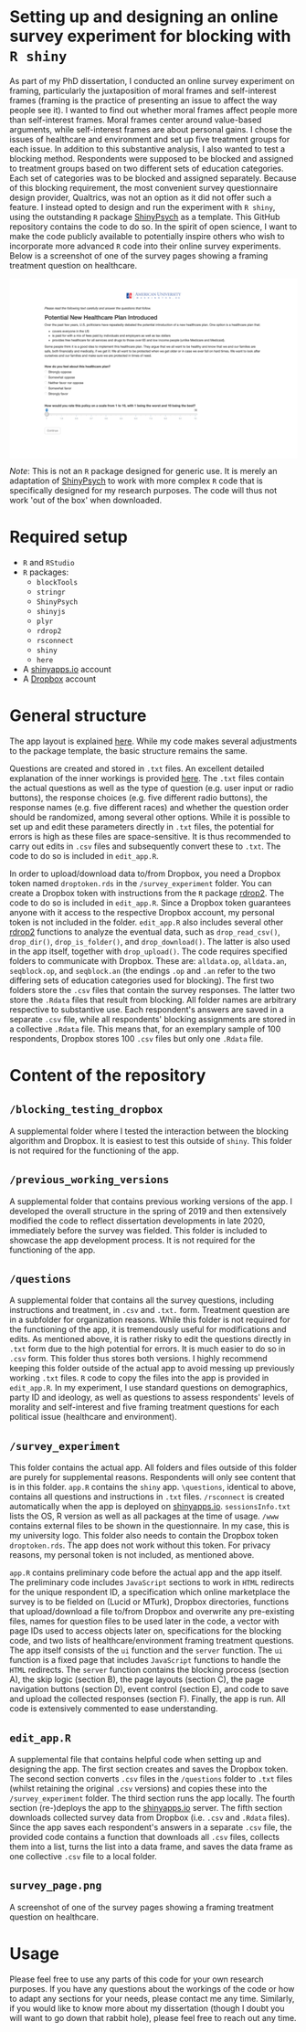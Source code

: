 # Setting up and designing an online survey experiment for blocking with `R shiny`

As part of my PhD dissertation, I conducted an online survey experiment on framing, particularly the juxtaposition of moral frames and self-interest frames (framing is the practice of presenting an issue to affect the way people see it). I wanted to find out whether moral frames affect people more than self-interest frames. Moral frames center around value-based arguments, while self-interest frames are about personal gains. I chose the issues of healthcare and environment and set up five treatment groups for each issue. In addition to this substantive analysis, I also wanted to test a blocking method. Respondents were supposed to be blocked and assigned to treatment groups based on two different sets of education categories. Each set of categories was to be blocked and assigned separately. Because of this blocking requirement, the most convenient survey questionnaire design provider, Qualtrics, was not an option as it did not offer such a feature. I instead opted to design and run the experiment with `R shiny`, using the outstanding `R` package [ShinyPsych](https://github.com/mdsteiner/ShinyPsych) as a template. This GitHub repository contains the code to do so. In the spirit of open science, I want to make the code publicly available to potentially inspire others who wish to incorporate more advanced `R` code into their online survey experiments. Below is a screenshot of one of the survey pages showing a framing treatment question on healthcare.

<img src="survey_page.png" align="center" />

*Note*: This is not an `R` package designed for generic use. It is merely an adaptation of [ShinyPsych](https://github.com/mdsteiner/ShinyPsych) to work with more complex `R` code that is specifically designed for my research purposes. The code will thus not work 'out of the box' when downloaded.

# Required setup

* `R` and `RStudio`
* `R` packages:
    + `blockTools`
    + `stringr`
    + `ShinyPsych`
    + `shinyjs`
    + `plyr`
    + `rdrop2`
    + `rsconnect`
    + `shiny`
    + `here`
* A [shinyapps.io](https://www.shinyapps.io) account
* A [Dropbox](https://www.dropbox.com) account

# General structure

The app layout is explained [here](https://rpubs.com/msteiner/ShinyPsych_SurveyTutorial). While my code makes several adjustments to the package template, the basic structure remains the same.

Questions are created and stored in `.txt` files. An excellent detailed explanation of the inner workings is provided [here](https://rpubs.com/msteiner/ShinyPsych_TextfileTutorial). The `.txt` files contain the actual questions as well as the type of question (e.g. user input or radio buttons), the response choices (e.g. five different radio buttons), the response names (e.g. five different races) and whether the question order should be randomized, among several other options. While it is possible to set up and edit these parameters directly in `.txt` files, the potential for errors is high as these files are space-sensitive. It is thus recommended to carry out edits in `.csv` files and subsequently convert these to `.txt`. The code to do so is included in `edit_app.R`.

In order to upload/download data to/from Dropbox, you need a Dropbox token named `droptoken.rds` in the `/survey_experiment` folder. You can create a Dropbox token with instructions from the `R` package [rdrop2](https://github.com/karthik/rdrop2). The code to do so is included in `edit_app.R`. Since a Dropbox token guarantees anyone with it access to the respective Dropbox account, my personal token is not included in the folder. 
`edit_app.R` also includes several other [rdrop2](https://github.com/karthik/rdrop2) functions to analyze the eventual data, such as `drop_read_csv()`, `drop_dir()`, `drop_is_folder()`, and `drop_download()`. The latter is also used in the app itself, together with `drop_upload()`. 
The code requires specified folders to communicate with Dropbox. These are: `alldata.op`, `alldata.an`, `seqblock.op`, and `seqblock.an` (the endings `.op` and `.an` refer to the two differing sets of education categories used for blocking). The first two folders store the `.csv` files that contain the survey responses. The latter two store the `.Rdata` files that result from blocking. All folder names are arbitrary respective to substantive use.
Each respondent's answers are saved in a separate `.csv` file, while all respondents' blocking assignments are stored in a collective `.Rdata` file. This means that, for an exemplary sample of 100 respondents, Dropbox stores 100 `.csv` files but only one `.Rdata` file.

# Content of the repository

## `/blocking_testing_dropbox`

A supplemental folder where I tested the interaction between the blocking algorithm and Dropbox. It is easiest to test this outside of `shiny`. This folder is not required for the functioning of the app.

## `/previous_working_versions`

A supplemental folder that contains previous working versions of the app. I developed the overall structure in the spring of 2019 and then extensively modified the code to reflect dissertation developments in late 2020, immediately before the survey was fielded. This folder is included to showcase the app development process. It is not required for the functioning of the app.

## `/questions`

A supplemental folder that contains all the survey questions, including instructions and treatment, in `.csv` and `.txt.` form. Treatment question are in a subfolder for organization reasons. While this folder is not required for the functioning of the app, it is tremendously useful for modifications and edits. As mentioned above, it is rather risky to edit the questions directly in `.txt` form due to the high potential for errors. It is much easier to do so in `.csv` form. This folder thus stores both versions. I highly recommend keeping this folder outside of the actual app to avoid messing up previously working `.txt` files. `R` code to copy the files into the app is provided in `edit_app.R`. In my experiment, I use standard questions on demographics, party ID and ideology, as well as questions to assess respondents' levels of morality and self-interest and five framing treatment questions for each political issue (healthcare and environment).

## `/survey_experiment`

This folder contains the actual app. All folders and files outside of this folder are purely for supplemental reasons. Respondents will only see content that is in this folder. `app.R` contains the `shiny` app. `\questions`, identical to above, contains all questions and instructions in `.txt` files. `/rsconnect` is created automatically when the app is deployed on [shinyapps.io](https://www.shinyapps.io). `sessionsInfo.txt` lists the OS, R version as well as all packages at the time of usage. `/www` contains external files to be shown in the questionnaire. In my case, this is my university logo. This folder also needs to contain the Dropbox token `droptoken.rds`. The app does not work without this token. For privacy reasons, my personal token is not included, as mentioned above.

`app.R` contains preliminary code before the actual app and the app itself. The preliminary code includes `JavaScript` sections to work in `HTML` redirects for the unique respondent ID, a specification which online marketplace the survey is to be fielded on (Lucid or MTurk), Dropbox directories, functions that upload/download a file to/from Dropbox and overwrite any pre-existing files, names for question files to be used later in the code, a vector with page IDs used to access objects later on, specifications for the blocking code, and two lists of healthcare/environment framing treatment questions. The app itself consists of the `ui` function and the `server` function. The `ui` function is a fixed page that includes `JavaScript` functions to handle the `HTML` redirects. The `server` function contains the blocking process (section A), the skip logic (section B), the page layouts (section C), the page navigation buttons (section D), event control (section E), and code to save and upload the collected responses (section F). Finally, the app is run. All code is extensively commented to ease understanding.

## `edit_app.R`

A supplemental file that contains helpful code when setting up and designing the app. The first section creates and saves the Dropbox token. The second section converts `.csv` files in the `/questions` folder to `.txt` files (whilst retaining the original `.csv` versions) and copies these into the `/survey_experiment` folder. The third section runs the app locally. The fourth section (re-)deploys the app to the [shinyapps.io](https://www.shinyapps.io) server. The fifth section downloads collected survey data from Dropbox (i.e. `.csv` and `.Rdata` files). Since the app saves each respondent's answers in a separate `.csv` file, the provided code contains a function that downloads all `.csv` files, collects them into a list, turns the list into a data frame, and saves the data frame as one collective `.csv` file to a local folder.

## `survey_page.png`

A screenshot of one of the survey pages showing a framing treatment question on healthcare.

# Usage

Please feel free to use any parts of this code for your own research purposes. If you have any questions about the workings of the code or how to adapt any sections for your needs, please contact me any time. Similarly, if you would like to know more about my dissertation (though I doubt you will want to go down that rabbit hole), please feel free to reach out any time.





